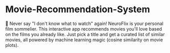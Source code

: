 # Movie-Recommendation-System
🍿 Never say "I don't know what to watch" again! NeuroFlix is your personal film sommelier. This interactive app recommends movies you'll love based on the films you already like. Just pick a title and get a curated list of similar movies, all powered by machine learning magic (cosine similarity on movie plots).
